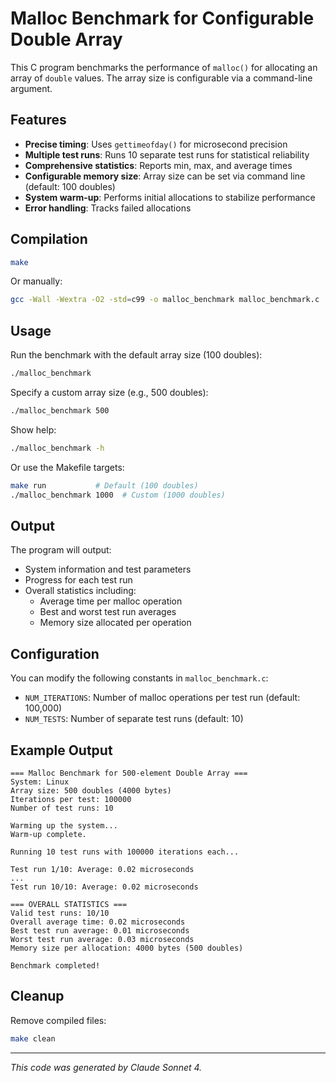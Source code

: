 # Malloc Benchmark for Configurable Double Array

This C program benchmarks the performance of `malloc()` for allocating an array of `double` values. The array size is configurable via a command-line argument.

## Features

- **Precise timing**: Uses `gettimeofday()` for microsecond precision
- **Multiple test runs**: Runs 10 separate test runs for statistical reliability
- **Comprehensive statistics**: Reports min, max, and average times
- **Configurable memory size**: Array size can be set via command line (default: 100 doubles)
- **System warm-up**: Performs initial allocations to stabilize performance
- **Error handling**: Tracks failed allocations

## Compilation

```bash
make
```

Or manually:
```bash
gcc -Wall -Wextra -O2 -std=c99 -o malloc_benchmark malloc_benchmark.c
```

## Usage

Run the benchmark with the default array size (100 doubles):
```bash
./malloc_benchmark
```

Specify a custom array size (e.g., 500 doubles):
```bash
./malloc_benchmark 500
```

Show help:
```bash
./malloc_benchmark -h
```

Or use the Makefile targets:
```bash
make run           # Default (100 doubles)
./malloc_benchmark 1000  # Custom (1000 doubles)
```

## Output

The program will output:
- System information and test parameters
- Progress for each test run
- Overall statistics including:
  - Average time per malloc operation
  - Best and worst test run averages
  - Memory size allocated per operation

## Configuration

You can modify the following constants in `malloc_benchmark.c`:

- `NUM_ITERATIONS`: Number of malloc operations per test run (default: 100,000)
- `NUM_TESTS`: Number of separate test runs (default: 10)

## Example Output

```
=== Malloc Benchmark for 500-element Double Array ===
System: Linux
Array size: 500 doubles (4000 bytes)
Iterations per test: 100000
Number of test runs: 10

Warming up the system...
Warm-up complete.

Running 10 test runs with 100000 iterations each...

Test run 1/10: Average: 0.02 microseconds
...
Test run 10/10: Average: 0.02 microseconds

=== OVERALL STATISTICS ===
Valid test runs: 10/10
Overall average time: 0.02 microseconds
Best test run average: 0.01 microseconds
Worst test run average: 0.03 microseconds
Memory size per allocation: 4000 bytes (500 doubles)

Benchmark completed!
```

## Cleanup

Remove compiled files:
```bash
make clean
```

---

*This code was generated by Claude Sonnet 4.*
